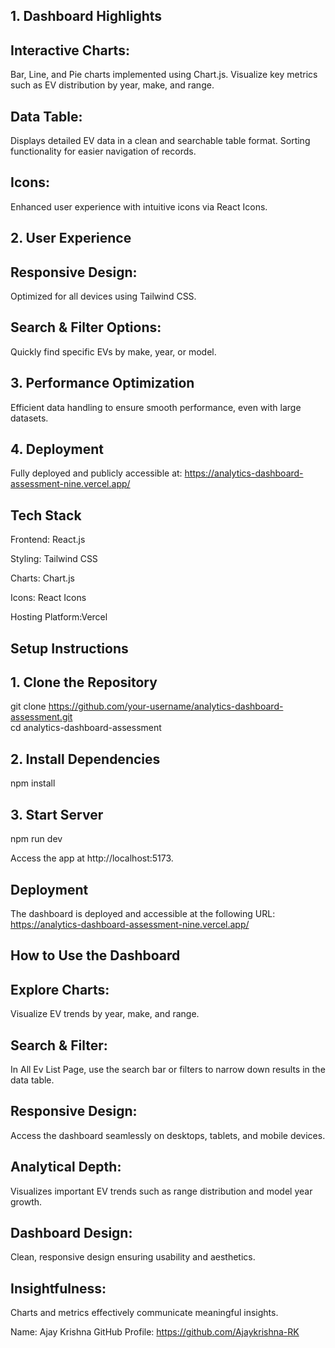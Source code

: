 
## 1. Dashboard Highlights
## Interactive Charts:
Bar, Line, and Pie charts implemented using Chart.js.
Visualize key metrics such as EV distribution by year, make, and range.
## Data Table:
Displays detailed EV data in a clean and searchable table format.
Sorting functionality for easier navigation of records.
## Icons:
Enhanced user experience with intuitive icons via React Icons.
## 2. User Experience
## Responsive Design:
Optimized for all devices using Tailwind CSS.
## Search & Filter Options:
Quickly find specific EVs by make, year, or model.
## 3. Performance Optimization
Efficient data handling to ensure smooth performance, even with large datasets.
## 4. Deployment
Fully deployed and publicly accessible at: https://analytics-dashboard-assessment-nine.vercel.app/

## Tech Stack
Frontend: React.js

Styling: Tailwind CSS

Charts: Chart.js

Icons: React Icons

Hosting Platform:Vercel

## Setup Instructions
## 1. Clone the Repository
git clone https://github.com/your-username/analytics-dashboard-assessment.git  
cd analytics-dashboard-assessment  
## 2. Install Dependencies
npm install
## 3. Start Server
npm run dev 

Access the app at http://localhost:5173.

## Deployment
The dashboard is deployed and accessible at the following URL:
https://analytics-dashboard-assessment-nine.vercel.app/

## How to Use the Dashboard
## Explore Charts: 
Visualize EV trends by year, make, and range.
## Search & Filter: 
In All Ev List Page, use the search bar or filters to narrow down results in the data table.
## Responsive Design: 
Access the dashboard seamlessly on desktops, tablets, and mobile devices.

## Analytical Depth:
Visualizes important EV trends such as range distribution and model year growth.
## Dashboard Design:
Clean, responsive design ensuring usability and aesthetics.
## Insightfulness:
Charts and metrics effectively communicate meaningful insights.


Name: Ajay Krishna
GitHub Profile: https://github.com/Ajaykrishna-RK


